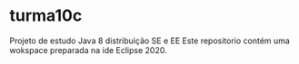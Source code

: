 # turma10c
Projeto de estudo Java 8 distribuição SE e EE
Este repositorio contém uma wokspace preparada na ide Eclipse 2020.
